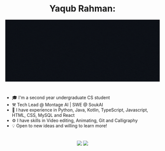 <h1 align="center"> <strong>Yaqub Rahman:</strong> </h1> 
<div align="center"> 
  <img src="https://github.com/YaqubRahman/YaqubRahman/blob/main/GithubYaqub3.gif" alt="Hello, I am Yaqub Rahman"> 
</div>

# 
 - 🎓 I'm a second year undergraduate CS student
 - ⚒️ Tech Lead @ Montage AI | SWE @ SoukAI
 - 📜 I have experience in Python, Java, Kotlin, TypeScript, Javascript, HTML, CSS, MySQL and React 
 - ⚙️ I have skills in Video editing, Animating, Git and Calligraphy
 - 💡 Open to new ideas and willing to learn more!
#

<div align="center">
  <img src="https://github-profile-summary-cards.vercel.app/api/cards/profile-details?username=YaqubRahman&theme=tokyonight" />
  <img src="https://github-readme-stats.vercel.app/api/top-langs/?username=YaqubRahman&amp;layout=compact&amp;theme=tokyonight"/> 
</div>
